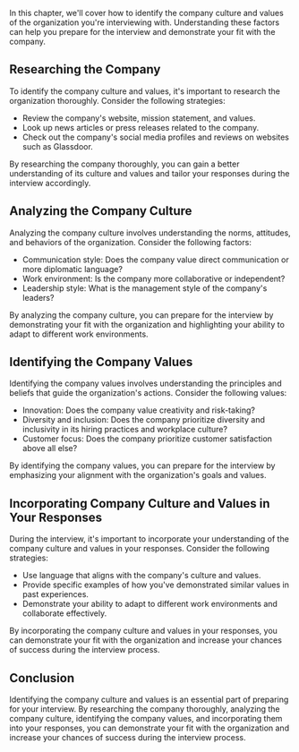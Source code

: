 
In this chapter, we'll cover how to identify the company culture and values of the organization you're interviewing with. Understanding these factors can help you prepare for the interview and demonstrate your fit with the company.

Researching the Company
-----------------------

To identify the company culture and values, it's important to research the organization thoroughly. Consider the following strategies:

* Review the company's website, mission statement, and values.
* Look up news articles or press releases related to the company.
* Check out the company's social media profiles and reviews on websites such as Glassdoor.

By researching the company thoroughly, you can gain a better understanding of its culture and values and tailor your responses during the interview accordingly.

Analyzing the Company Culture
-----------------------------

Analyzing the company culture involves understanding the norms, attitudes, and behaviors of the organization. Consider the following factors:

* Communication style: Does the company value direct communication or more diplomatic language?
* Work environment: Is the company more collaborative or independent?
* Leadership style: What is the management style of the company's leaders?

By analyzing the company culture, you can prepare for the interview by demonstrating your fit with the organization and highlighting your ability to adapt to different work environments.

Identifying the Company Values
------------------------------

Identifying the company values involves understanding the principles and beliefs that guide the organization's actions. Consider the following values:

* Innovation: Does the company value creativity and risk-taking?
* Diversity and inclusion: Does the company prioritize diversity and inclusivity in its hiring practices and workplace culture?
* Customer focus: Does the company prioritize customer satisfaction above all else?

By identifying the company values, you can prepare for the interview by emphasizing your alignment with the organization's goals and values.

Incorporating Company Culture and Values in Your Responses
----------------------------------------------------------

During the interview, it's important to incorporate your understanding of the company culture and values in your responses. Consider the following strategies:

* Use language that aligns with the company's culture and values.
* Provide specific examples of how you've demonstrated similar values in past experiences.
* Demonstrate your ability to adapt to different work environments and collaborate effectively.

By incorporating the company culture and values in your responses, you can demonstrate your fit with the organization and increase your chances of success during the interview process.

Conclusion
----------

Identifying the company culture and values is an essential part of preparing for your interview. By researching the company thoroughly, analyzing the company culture, identifying the company values, and incorporating them into your responses, you can demonstrate your fit with the organization and increase your chances of success during the interview process.
